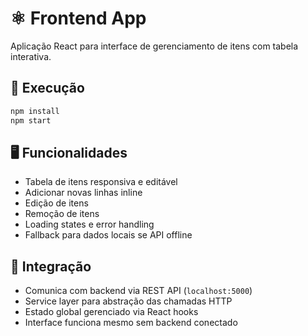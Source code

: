 # ⚛️ Frontend App

Aplicação React para interface de gerenciamento de itens com tabela interativa.

## 🚀 Execução

```bash
npm install
npm start
```

## 🖥️ Funcionalidades

- Tabela de itens responsiva e editável
- Adicionar novas linhas inline
- Edição de itens
- Remoção de itens
- Loading states e error handling
- Fallback para dados locais se API offline

## 🔗 Integração

- Comunica com backend via REST API (`localhost:5000`)
- Service layer para abstração das chamadas HTTP
- Estado global gerenciado via React hooks
- Interface funciona mesmo sem backend conectado
